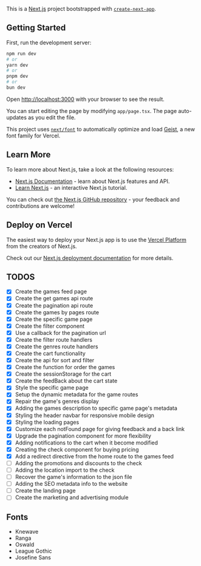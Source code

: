 This is a [Next.js](https://nextjs.org) project bootstrapped with [`create-next-app`](https://nextjs.org/docs/app/api-reference/cli/create-next-app).

## Getting Started

First, run the development server:

```bash
npm run dev
# or
yarn dev
# or
pnpm dev
# or
bun dev
```

Open [http://localhost:3000](http://localhost:3000) with your browser to see the result.

You can start editing the page by modifying `app/page.tsx`. The page auto-updates as you edit the file.

This project uses [`next/font`](https://nextjs.org/docs/app/building-your-application/optimizing/fonts) to automatically optimize and load [Geist](https://vercel.com/font), a new font family for Vercel.

## Learn More

To learn more about Next.js, take a look at the following resources:

- [Next.js Documentation](https://nextjs.org/docs) - learn about Next.js features and API.
- [Learn Next.js](https://nextjs.org/learn) - an interactive Next.js tutorial.

You can check out [the Next.js GitHub repository](https://github.com/vercel/next.js) - your feedback and contributions are welcome!

## Deploy on Vercel

The easiest way to deploy your Next.js app is to use the [Vercel Platform](https://vercel.com/new?utm_medium=default-template&filter=next.js&utm_source=create-next-app&utm_campaign=create-next-app-readme) from the creators of Next.js.

Check out our [Next.js deployment documentation](https://nextjs.org/docs/app/building-your-application/deploying) for more details.

## TODOS

- [x] Create the games feed page
- [x] Create the get games api route
- [x] Create the pagination api route
- [x] Create the games by pages route
- [x] Create the specific game page
- [x] Create the filter component
- [x] Use a callback for the pagination url
- [x] Create the filter route handlers
- [x] Create the genres route handlers
- [x] Create the cart functionality
- [x] Create the api for sort and filter
- [x] Create the function for order the games
- [x] Create the sessionStorage for the cart
- [x] Create the feedBack about the cart state
- [x] Style the specific game page
- [x] Setup the dynamic metadata for the game routes
- [x] Repair the game's genres display
- [x] Adding the games description to specific game page's metadata
- [x] Styling the header navbar for responsive mobile design
- [x] Styling the loading pages
- [x] Customize each notFound page for giving feedback and a back link
- [x] Upgrade the pagination component for more flexibility
- [x] Adding notifications to the cart when it become modified
- [x] Creating the check component for buying pricing
- [x] Add a redirect directive from the home route to the games feed
- [ ] Adding the promotions and discounts to the check
- [ ] Adding the location import to the check
- [ ] Recover the game's information to the json file
- [ ] Adding the SEO metadata info to the website
- [ ] Create the landing page
- [ ] Create the marketing and advertising module

## Fonts

- Knewave
- Ranga
- Oswald
- League Gothic
- Josefine Sans
